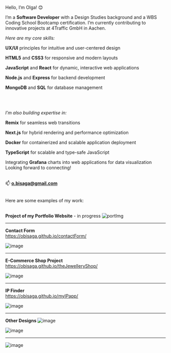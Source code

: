 Hello, I’m Olga! 😊

I’m a **Software Developer** with a Design Studies background and a WBS Coding School Bootcamp certification. I’m currently contributing to innovative projects at 4Traffic GmbH in Aachen.
<br>

_Here are my core skills:_<br>



**UX/UI** principles for intuitive and user-centered design

**HTML5** and **CSS3** for responsive and modern layouts

**JavaScript** and **React** for dynamic, interactive web applications

**Node.js** and **Express** for backend development

**MongoDB** and **SQL** for database management



<br><br>

_I’m also building expertise in:_<br>



**Remix** for seamless web transitions

**Next.js** for hybrid rendering and performance optimization

**Docker** for containerized and scalable application deployment

**TypeScript** for scalable and type-safe JavaScript

Integrating **Grafana** charts into web applications for data visualization
<br>
Looking forward to connecting!
<br><br>
  
📫 **o.bisaga@gmail.com**
<br><br>

Here are some examples of my work:
<br><br>

**Project of my Portfolio Website** - in progress
![portImg](https://github.com/user-attachments/assets/f6744715-67d8-4a80-a3f2-63eca1700eb7)

________________________________________________________________________________________________________________


**Contact Form**<br>
https://obisaga.github.io/contactForm/

![image](https://github.com/obisaga/contactForm/assets/134201947/3dd32f08-03bc-4ff2-a025-a33b39dee59e)


________________________________________________________________________________________________________________


**E-Commerce Shop Project**<br>
https://obisaga.github.io/theJewelleryShop/   

![image](https://github.com/obisaga/ecommerceClient/assets/134201947/06f0d867-15da-4afe-95c3-b6b22ae047ef)
________________________________________________________________________________________________________________


**IP Finder**<br>
https://obisaga.github.io/myIPapp/

![image](https://github.com/obisaga/myIPapp/assets/134201947/7b7d8453-f9e3-476b-b23a-087fdd5987c1)

________________________________________________________________________________________________________________


**Other Designs**
![image](https://github.com/obisaga/dogbreedsMongo/assets/134201947/b6c3e5f3-571c-4d1e-8851-ffcf41d7545b)

![image](https://github.com/obisaga/dogbreedsMongo/assets/134201947/62a94253-782e-45de-b494-41cbaa9c3579)

________________________________________________________________________________________________________________

![image](https://github.com/obisaga/Cookbook/assets/134201947/2fd41e46-ed2f-45f6-a17f-02288fb7c891)

